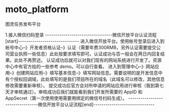 # moto_platform
图灵任务发布平台

1.接入微信扫码登录
---------------------------------微信开放平台认证流程[start]------------------------------
    进入微信开放平台。使用帐号登录后进入到帐号中心–》开发者资格认证–》认证（需要年费300RMB，另外认证需要提交公司营业执照一些信息）此处按要求填写即可。认证成功与否一般会在两日内回复结果。此处不再赘述。
认证成功后就可以对我们现有的网站系统进行开发了。资源中心中有官方给的一些参考 demo。可以自行查看。
进入到管理中心–》网站应用–》创建网站应用–》填写基本信息–》填写网站信息。需要说明的是开发信息中有个授权回调域，此处填写的是我们项目所在的域名（此域名可以修改，其他信息修改需要重新审核）。
提交成功后官方会对所申请的网站应用进行审核（我到第七天才审核通过）。审核成功后我们就能看到我们开发所需要的 AppID 和 AppSecret（第一次使用使用需要用绑定的微信号扫码生成）。
---------------------------------微信开放平台认证流程[end]------------------------------